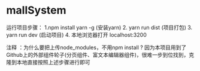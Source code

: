 # mallSystem
运行项目步骤：
1.npm install yarn -g  (安装yarn)
2. yarn run dist (项目打包)
3. yarn run dev  (启动项目)
4. 本地浏览器打开 localhost:3200

注释 ：为什么要把上传node_modules，不用npm install ?
因为本项目用到了Github上的外部组件轮子(分页组件、富文本编辑器组件)，很难一步到位找到，克隆到本地直接按照上述步骤进行即可
